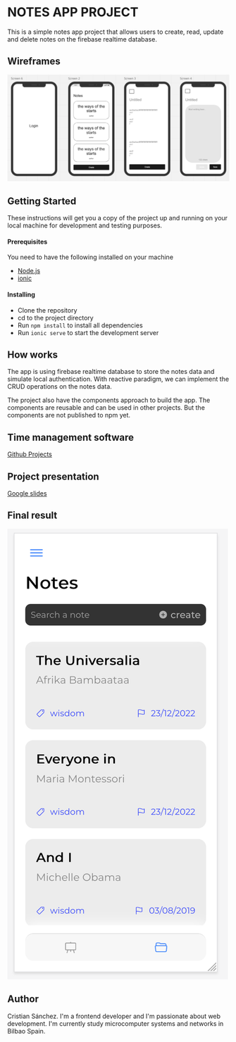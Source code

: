 # NOTES APP PROJECT
This is a simple notes app project that allows users to create, read, update and delete notes on the firebase realtime database.

## Wireframes
![wireframe](./src/assets/wireframes.png)

## Getting Started
These instructions will get you a copy of the project up and running on your local machine for development and testing purposes.

#### Prerequisites
You need to have the following installed on your machine
* [Node.js](https://nodejs.org/en/download/)
* [ionic](https://ionicframework.com/docs/intro/cli)
  
#### Installing

* Clone the repository
* cd to the project directory
* Run `npm install` to install all dependencies
* Run `ionic serve` to start the development server


## How works
The app is using firebase realtime database to store the notes data and simulate local authentication. With reactive paradigm, we can implement the CRUD operations on the notes data.

The project also have the components approach to build the app. The components are reusable and can be used in other projects. But the components are not published to npm yet.

## Time management software
[Github Projects](https://github.com/users/sanchez-cristian-resources/projects/2/views/1)

## Project presentation
[Google slides](https://docs.google.com/presentation/d/1Wmg9JKaGU9BK-cR-nr3HMlVwiA68P8TSivYLbt1Nh6w/edit?usp=sharing)

## Final result
![wireframe](./src/assets/final.png)

## Author
Cristian Sánchez.
I'm a frontend developer and I'm passionate about web development. I'm currently study microcomputer systems and networks in Bilbao Spain.
